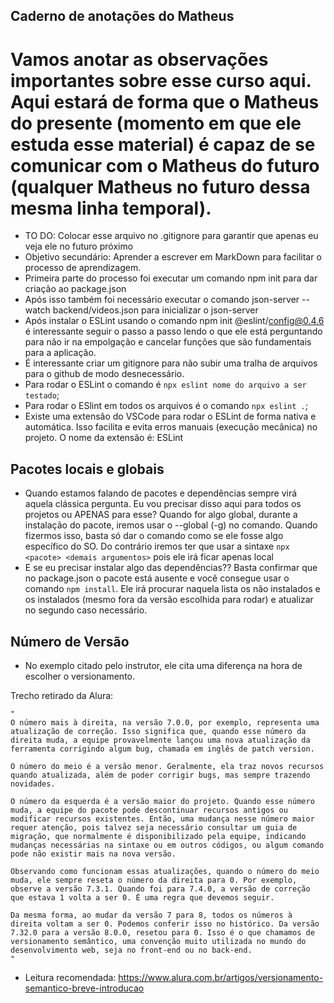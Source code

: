 ## Caderno de anotações do Matheus

# Vamos anotar as observações importantes sobre esse curso aqui. Aqui estará de forma que o Matheus do presente (momento em que ele estuda esse material) é capaz de se comunicar com o Matheus do futuro (qualquer Matheus no futuro dessa mesma linha temporal).

- TO DO: Colocar esse arquivo no .gitignore para garantir que apenas eu veja ele no futuro próximo
- Objetivo secundário: Aprender a escrever em MarkDown para facilitar o processo de aprendizagem.
- Primeira parte do processo foi executar um comando npm init para dar criação ao package.json
- Após isso também foi necessário executar o comando json-server --watch backend/videos.json para inicializar o json-server
- Após instalar o ESLint usando o comando npm init @eslint/config@0.4.6 é interessante seguir o passo a passo lendo o que ele está perguntando para não ir na empolgação e cancelar funções que são fundamentais para a aplicação.
- É interessante criar um gitignore para não subir uma tralha de arquivos para o github de modo desnecessário.
- Para rodar o ESLint o comando é `npx eslint nome do arquivo a ser testado`;
- Para rodar o ESlint em todos os arquivos é o comando `npx eslint .`;
- Existe uma extensão do VSCode para rodar o ESLint de forma nativa e automática. Isso facilita e evita erros manuais (execução mecânica) no projeto. O nome da extensão é: ESLint

## Pacotes locais e globais

- Quando estamos falando de pacotes e dependências sempre virá aquela clássica pergunta. Eu vou precisar disso aqui para todos os projetos ou APENAS para esse? Quando for algo global, durante a instalação do pacote, iremos usar o --global (-g) no comando. Quando fizermos isso, basta só dar o comando como se ele fosse algo específico do SO. Do contrário iremos ter que usar a sintaxe `npx <pacote> <demais argumentos>` pois ele irá ficar apenas local
- E se eu precisar instalar algo das dependências?? Basta confirmar que no package.json o pacote está ausente e você consegue usar o comando `npm install`. Ele irá procurar naquela lista os não instalados e os instalados (mesmo fora da versão escolhida para rodar) e atualizar no segundo caso necessário.

## Número de Versão

- No exemplo citado pelo instrutor, ele cita uma diferença na hora de escolher o versionamento.

Trecho retirado da Alura:

    "
    O número mais à direita, na versão 7.0.0, por exemplo, representa uma atualização de correção. Isso significa que, quando esse número da direita muda, a equipe provavelmente lançou uma nova atualização da ferramenta corrigindo algum bug, chamada em inglês de patch version.

    O número do meio é a versão menor. Geralmente, ela traz novos recursos quando atualizada, além de poder corrigir bugs, mas sempre trazendo novidades.

    O número da esquerda é a versão maior do projeto. Quando esse número muda, a equipe do pacote pode descontinuar recursos antigos ou modificar recursos existentes. Então, uma mudança nesse número maior requer atenção, pois talvez seja necessário consultar um guia de migração, que normalmente é disponibilizado pela equipe, indicando mudanças necessárias na sintaxe ou em outros códigos, ou algum comando pode não existir mais na nova versão.

    Observando como funcionam essas atualizações, quando o número do meio muda, ele sempre reseta o número da direita para 0. Por exemplo, observe a versão 7.3.1. Quando foi para 7.4.0, a versão de correção que estava 1 volta a ser 0. É uma regra que devemos seguir.

    Da mesma forma, ao mudar da versão 7 para 8, todos os números à direita voltam a ser 0. Podemos conferir isso no histórico. Da versão 7.32.0 para a versão 8.0.0, resetou para 0. Isso é o que chamamos de versionamento semântico, uma convenção muito utilizada no mundo do desenvolvimento web, seja no front-end ou no back-end.
    "

- Leitura recomendada: https://www.alura.com.br/artigos/versionamento-semantico-breve-introducao
